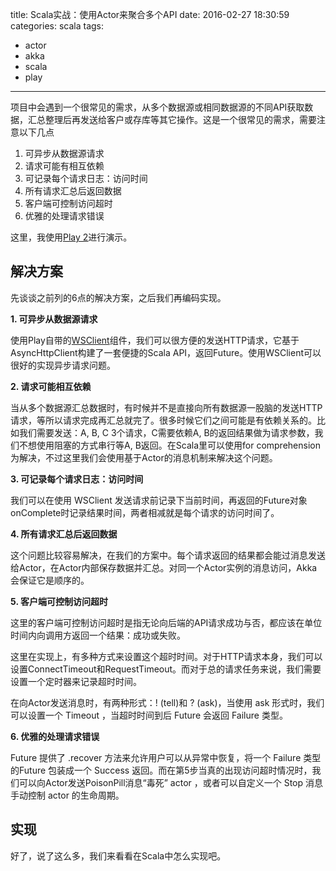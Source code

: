 title: Scala实战：使用Actor来聚合多个API
date: 2016-02-27 18:30:59
categories: scala
tags:
- actor
- akka
- scala
- play
---

项目中会遇到一个很常见的需求，从多个数据源或相同数据源的不同API获取数据，汇总整理后再发送给客户或存库等其它操作。这是一个很常见的需求，需要注意以下几点

1. 可异步从数据源请求
2. 请求可能有相互依赖
3. 可记录每个请求日志：访问时间
4. 所有请求汇总后返回数据
5. 客户端可控制访问超时
6. 优雅的处理请求错误

这里，我使用[Play 2](https://playframework.com/)进行演示。

## 解决方案

先谈谈之前列的6点的解决方案，之后我们再编码实现。

**1. 可异步从数据源请求**

使用Play自带的[WSClient]()组件，我们可以很方便的发送HTTP请求，它基于AsyncHttpClient构建了一套便捷的Scala API，返回Future。使用WSClient可以很好的实现异步请求问题。

**2. 请求可能相互依赖**

当从多个数据源汇总数据时，有时候并不是直接向所有数据源一股脑的发送HTTP请求，等所以请求完成再汇总就完了。很多时候它们之间可能是有依赖关系的。比如我们需要发送：A, B, C 3个请求，C需要依赖A, B的返回结果做为请求参数，我们不想使用阻塞的方式串行等A, B返回。在Scala里可以使用for comprehension为解决，不过这里我们会使用基于Actor的消息机制来解决这个问题。

**3. 可记录每个请求日志：访问时间**

我们可以在使用 WSClient 发送请求前记录下当前时间，再返回的Future对象onComplete时记录结果时间，两者相减就是每个请求的访问时间了。

**4. 所有请求汇总后返回数据**

这个问题比较容易解决，在我们的方案中。每个请求返回的结果都会能过消息发送给Actor，在Actor内部保存数据并汇总。对同一个Actor实例的消息访问，Akka会保证它是顺序的。

**5. 客户端可控制访问超时**

这里的客户端可控制访问超时是指无论向后端的API请求成功与否，都应该在单位时间内向调用方返回一个结果：成功或失败。

这里在实现上，有多种方式来设置这个超时时间。对于HTTP请求本身，我们可以设置ConnectTimeout和RequestTimeout。而对于总的请求任务来说，我们需要设置一个定时器来记录超时时间。

在向Actor发送消息时，有两种形式：! (tell)和 ? (ask)，当使用 ask 形式时，我们可以设置一个 Timeout ，当超时时间到后 Future 会返回 Failure 类型。

**6. 优雅的处理请求错误**

Future 提供了 .recover 方法来允许用户可以从异常中恢复，将一个 Failure 类型的Future 包装成一个 Success 返回。而在第5步当真的出现访问超时情况时，我们可以向Actor发送PoisonPill消息“毒死” actor ，或者可以自定义一个 Stop 消息手动控制 actor 的生命周期。

## 实现

好了，说了这么多，我们来看看在Scala中怎么实现吧。